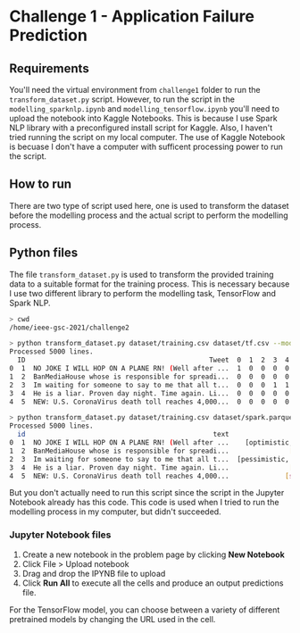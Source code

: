 # Challenge 1 - Application Failure Prediction

## Requirements

You'll need the virtual environment from `challenge1` folder to run the `transform_dataset.py` script. However, to run the script in the `modelling_sparknlp.ipynb` and `modelling_tensorflow.ipynb` you'll need to upload the notebook into Kaggle Notebooks. This is because I use Spark NLP library with a preconfigured install script for Kaggle. Also, I haven't tried running the script on my local computer. The use of Kaggle Notebook is becuase I don't have a computer with sufficent processing power to run the script.

## How to run

There are two type of script used here, one is used to transform the dataset before the modelling process and the actual script to perform the modelling process.

## Python files

The file `transform_dataset.py` is used to transform the provided training data to a suitable format for the training process. This is necessary because I use two different library to perform the modelling task, TensorFlow and Spark NLP.

```bash
> cwd
/home/ieee-gsc-2021/challenge2

> python transform_dataset.py dataset/training.csv dataset/tf.csv --mode tensorflow
Processed 5000 lines.
  ID                                              Tweet  0  1  2  3  4  5  6  7  8  9  10
0  1  NO JOKE I WILL HOP ON A PLANE RN! (Well after ...  1  0  0  0  0  0  0  0  0  0   1
1  2  BanMediaHouse whose is responsible for spreadi...  0  0  0  0  0  0  1  0  0  0   0
2  3  Im waiting for someone to say to me that all t...  0  0  0  1  1  0  0  0  0  0   0
3  4  He is a liar. Proven day night. Time again. Li...  0  0  0  0  0  0  1  0  0  0   0
4  5  NEW: U.S. CoronaVirus death toll reaches 4,000...  0  0  0  0  0  0  0  0  1  0   0

> python transform_dataset.py dataset/training.csv dataset/spark.parquet --mode sparknlp
Processed 5000 lines.
  id                                               text                  labels
0  1  NO JOKE I WILL HOP ON A PLANE RN! (Well after ...    [optimistic, joking]
1  2  BanMediaHouse whose is responsible for spreadi...               [annoyed]
2  3  Im waiting for someone to say to me that all t...  [pessimistic, anxious]
3  4  He is a liar. Proven day night. Time again. Li...               [annoyed]
4  5  NEW: U.S. CoronaVirus death toll reaches 4,000...              [surprise]
```

But you don't actually need to run this script since the script in the Jupyter Notebook already has this code. This code is used when I tried to run the modelling process in my computer, but didn't succeeded.

### Jupyter Notebook files

1. Create a new notebook in the problem page by clicking **New Notebook**
2. Click File > Upload notebook
3. Drag and drop the IPYNB file to upload
4. Click **Run All** to execute all the cells and produce an output predictions file.

For the TensorFlow model, you can choose between a variety of different pretrained models by changing the URL used in the cell.
